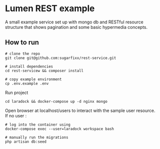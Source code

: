 # Lumen REST example

A small example service set up with mongo db and RESTful resource structure that shows pagination and some basic hypermedia concepts.

## How to run


```
# clone the repo
git clone git@github.com:sugarfixx/rest-service.git

# install dependencies
cd rest-servicew && composer install

# copy example environment
cp .env.example .env
````

Run project

````
cd laradock && docker-compose up -d nginx mongo
````

Open browser at localhost/users to interact with the sample user resource.
If no user :

```
# log into the container using
docker-compose exec --user=laradock workspace bash

# manually run the migrations
php artisan db:seed
```
